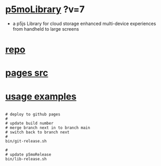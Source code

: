 # [p5moLibrary](https://github.com/molab-itp/p5moLibrary) ?v=7

- a p5js Library for cloud storage enhanced multi-device experiences from handheld to large screens

# [repo](https://github.com/molab-itp/p5moLibrary)

# [pages src](https://molab-itp.github.io/p5moLibrary/src?v=7)

# [usage examples](https://github.com/molab-itp/p5moExamples)

```

# deploy to github pages
#
# update build number
# merge branch next in to branch main
# switch back to branch next
#
bin/git-release.sh

#
# update p5moRelease
bin/lib-release.sh


```
